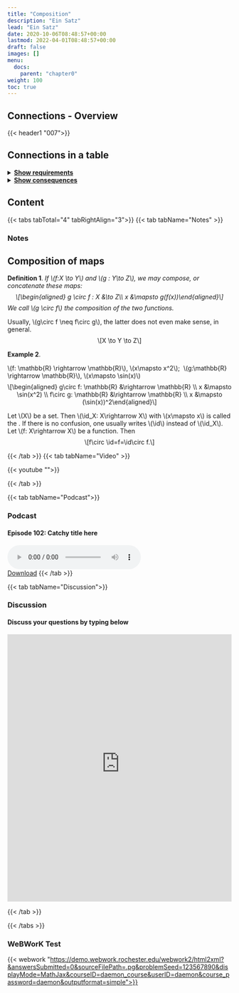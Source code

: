 ```yaml
---
title: "Composition"
description: "Ein Satz"
lead: "Ein Satz"
date: 2020-10-06T08:48:57+00:00
lastmod: 2022-04-01T08:48:57+00:00
draft: false
images: []
menu:
  docs:
    parent: "chapter0"
weight: 100
toc: true
---
```


## Connections - Overview

{{< header1 "007">}}

## Connections in a table

<details>
<summary><b><u>Show requirements</u></b></summary>
<div class="table-responsive-sm">
<table class="table">
<thead>
  <tr>
    <th scope="col">Concept</th>
    <th scope="col">Content</th>
  </tr>
</thead>
<tbody>

<tr>
<th scope="row"><a href="../../chapter0/003/">Maps</a></th>
<td>Maps are the mathematical formulation of machine that gets inputs and generate outputs. On both sides, sets are needed.</td>
</tr>
        
</tbody>
</table>
</div>
</details>

<details>
<summary><b><u>Show consequences</u></b></summary>
<div class="table-responsive-sm">
<table class="table">
<thead>
  <tr>
    <th scope="col">Concept</th>
    <th scope="col">Content</th>
  </tr>
</thead>
<tbody>

</tbody>
</table>
</div>
</details>

## Content

{{< tabs tabTotal="4" tabRightAlign="3">}}
{{< tab tabName="Notes" >}}

### Notes

<h2 class="unnumbered" id="composition-of-maps">Composition of maps</h2>
<div class="Definition">
<p><strong>Definition 1</strong>. <em>If <span class="math inline">\(f:X
\to Y\)</span> and <span class="math inline">\(g : Y\to Z\)</span>, we
may compose, or concatenate these maps: <span
class="math display">\[\begin{aligned}
g \circ f : X &amp;\to  Z\\
            x &amp;\mapsto g(f(x))\end{aligned}\]</span> We call <span
class="math inline">\(g \circ f\)</span> the <em>composition</em> of the
two functions.</em></p>
</div>
<p>Usually, <span class="math inline">\(g\circ f \neq f\circ g\)</span>,
the latter does not even make sense, in general. <span
class="math display">\[X \to Y \to Z\]</span></p>
<div class="center">

</div>
<div id="Bsp:Komposition" class="example">
<p><strong>Example 2</strong>. </p>
<div class="abc">
<p><span class="math inline">\(f: \mathbb{R} \rightarrow
\mathbb{R}\)</span>, <span class="math inline">\(x\mapsto x^2\)</span>; 
<span class="math inline">\(g:\mathbb{R} \rightarrow
\mathbb{R}\)</span>, <span class="math inline">\(x\mapsto
\sin(x)\)</span> <span class="math display">\[\begin{aligned}
g\circ f: \mathbb{R} &amp;\rightarrow \mathbb{R} \\
x &amp;\mapsto \sin(x^2) \\
f\circ g: \mathbb{R} &amp;\rightarrow \mathbb{R} \\
x &amp;\mapsto (\sin(x))^2\end{aligned}\]</span></p>
<p>Let <span class="math inline">\(X\)</span> be a set. Then <span
class="math inline">\(\id_X: X\rightarrow X\)</span> with <span
class="math inline">\(x\mapsto x\)</span> is called the . If there is no
confusion, one usually writes <span class="math inline">\(\id\)</span>
instead of <span class="math inline">\(\id_X\)</span>. Let <span
class="math inline">\(f: X\rightarrow X\)</span> be a function. Then
<span class="math display">\[f\circ \id=f=\id\circ f.\]</span></p>
</div>
</div>


{{< /tab >}}
{{< tab tabName="Video" >}}

{{< youtube "">}}

{{< /tab >}}

{{< tab tabName="Podcast">}}

<h3>Podcast</h3>
<h4>Episode 102: Catchy title here</h4>
<audio controls>
  <source src="PODCAST_real" type="audio/wav" />
  Your browser does not support the audio element.
</audio>
<br />
<a href="" class="btn btn-primary btn-lg" download="PODCAST_real"
  >Download</a
>
{{< /tab >}}

{{< tab tabName="Discussion">}}

  <h3>Discussion</h3>
  <h4>Discuss your questions by typing below</h4>

<iframe name="embed_readwrite" src="https://etherpad.studiumdigitale.uni-frankfurt.de/p/klfjsdklfjadsfkjdslkaf007?showControls=true&showChat=true&showLineNumbers=true&useMonospaceFont=false" width="100%" height="600" frameborder="0"></iframe>

{{< /tab >}}

{{< /tabs >}}

### WeBWorK Test

{{< webwork "https://demo.webwork.rochester.edu/webwork2/html2xml?&answersSubmitted=0&sourceFilePath=.pg&problemSeed=123567890&displayMode=MathJax&courseID=daemon_course&userID=daemon&course_password=daemon&outputformat=simple">}}
